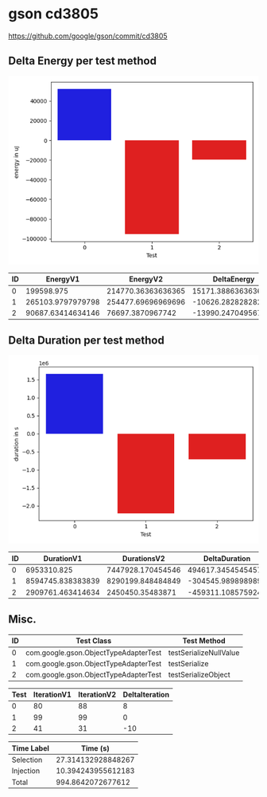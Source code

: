 # gson cd3805


https://github.com/google/gson/commit/cd3805



## Delta Energy per test method

![](./gson_delta_energy_0_v.png)


| ID | EnergyV1 | EnergyV2 | DeltaEnergy | σ |
| --- | --- | --- | --- | --- |
| 0 | 199598.975 | 214770.36363636365 | 15171.388636363641 | 107014.32660361125 | 100137.74583328865 |
| 1 | 265103.9797979798 | 254477.69696969696 | -10626.282828282856 | 99745.47476654583 | 92782.93210079808 |
| 2 | 90687.63414634146 | 76697.3870967742 | -13990.24704956726 | 71801.97944304407 | 63701.66395389776 |

## Delta Duration per test method

![](./gson_delta_duration_0_v.png)


| ID | DurationV1 | DurationsV2 | DeltaDuration |
| --- | --- | --- | --- |
| 0 | 6953310.825 | 7447928.170454546 | 494617.3454545457 |
| 1 | 8594745.838383839 | 8290199.848484849 | -304545.9898989899 |
| 2 | 2909761.463414634 | 2450450.35483871 | -459311.1085759243 |

## Misc.

| ID | Test Class | Test Method |
| --- | --- | --- |
| 0 | com.google.gson.ObjectTypeAdapterTest | testSerializeNullValue |
| 1 | com.google.gson.ObjectTypeAdapterTest | testSerialize |
| 2 | com.google.gson.ObjectTypeAdapterTest | testSerializeObject |




| Test | IterationV1 | IterationV2 | DeltaIteration |
| --- | --- | --- | --- |
| 0 | 80 | 88 | 8 |
| 1 | 99 | 99 | 0 |
| 2 | 41 | 31 | -10 |



| Time Label | Time (s) |
| --- | --- |
| Selection | 27.314132928848267 |
| Injection | 10.394243955612183 |
| Total | 994.8642072677612 |


